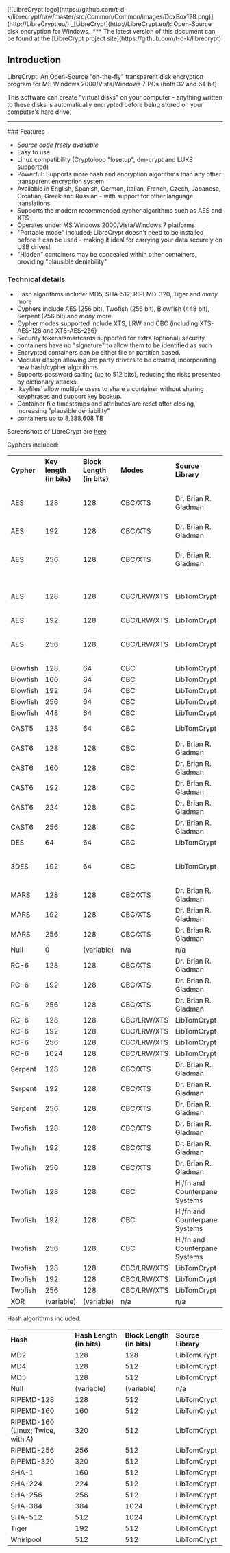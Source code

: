 

<meta content="text/html; charset=UTF-8" http-equiv="Content-Type">
<meta name="keywords" content="disk encryption, security, transparent, AES, plausible deniability, virtual drive, Linux, MS Windows, portable, USB drive, partition">
<meta name="description" content=
"LibreCrypt: An Open-Source transparent encryption program for PCs. With this software, you can create one or more &quot;containers&quot; on your PC - which appear as disks, anything written to these disks is automatically encrypted before being stored on your hard drive.">

<meta name="author" content="Sarah Dean">
<meta name="copyright" content="Copyright 2004, 2005, 2006, 2007, 2008 Sarah Dean 2015 tdk">


<TITLE>Introduction</TITLE>

<link href="https://raw.githubusercontent.com/t-d-k/LibreCrypt/master/docs/styles_common.css" rel="stylesheet" type="text/css">


<link rel="shortcut icon" href="https://github.com/t-d-k/librecrypt/raw/master/src/Common/Common/images/DoxBox.ico" type="image/x-icon">

<SPAN CLASS="master_link">
[![LibreCrypt logo](https://github.com/t-d-k/librecrypt/raw/master/src/Common/Common/images/DoxBox128.png)](http://LibreCrypt.eu/)
</SPAN>
<SPAN CLASS="master_title">
_[LibreCrypt](http://LibreCrypt.eu/): Open-Source disk encryption for Windows_
</SPAN>
***  
<SPAN class="tip">
The latest version of this document can be found at the [LibreCrypt project site](https://github.com/t-d-k/librecrypt)
</SPAN>  
            
## Introduction

LibreCrypt: An Open-Source "on-the-fly" transparent disk encryption program for MS Windows 2000/Vista/Windows 7 PCs (both 32 and 64 bit)

This software can create "virtual disks" on your computer - anything written to these disks is automatically encrypted before being stored on your computer's hard drive.

* * * 
<A NAME="level_3_heading_1">
### Features
</A>

* *Source code freely available*
* Easy to use
* Linux compatibility (Cryptoloop "losetup", dm-crypt and LUKS supported)
* Powerful: Supports more hash and encryption algorithms than any other transparent encryption system
* Available in English, Spanish, German, Italian, French, Czech, Japanese, Croatian, Greek and Russian - with support for other language translations
* Supports the modern recommended cypher algorithms such as AES and XTS  
* Operates under MS Windows 2000/Vista/Windows 7 platforms
* "Portable mode" included; LibreCrypt doesn't need to be installed before it can be used - making it ideal for carrying your data securely on USB drives!
* "Hidden" containers may be concealed within other containers, providing "plausible deniability"

### Technical details
* Hash algorithms include: MD5, SHA-512, RIPEMD-320, Tiger and _many_ more
* Cyphers include AES (256 bit), Twofish (256 bit), Blowfish (448 bit), Serpent (256 bit) and _many_ more
* Cypher modes supported include XTS, LRW and CBC (including XTS-AES-128 and XTS-AES-256)
* Security tokens/smartcards supported for extra (optional) security
* containers have no "signature" to allow them to be identified as such
* Encrypted containers can be either file or partition based.
* Modular design allowing 3rd party drivers to be created, incorporating new hash/cypher algorithms
* Supports password salting (up to 512 bits), reducing the risks presented by dictionary attacks.
* 'keyfiles' allow multiple users to share a container without sharing keyphrases and support key backup.
* Container file timestamps and attributes are reset after closing, increasing "plausible deniability"
* containers up to 8,388,608 TB 

Screenshots of LibreCrypt are [here](http://LibreCrypt.eu/screenshots_pc_main.html)

Cyphers included:

<TABLE style="text-align: left;">

  <TBODY> 
<TR> <TH>Cypher </TH>  <TH>Key length (in bits)</TH> <TH>Block Length (in bits) </TH> <TH>Modes </TH> <TH>Source Library </TH> <TH>Comments </TH> </TR> 

<TR> <TD>AES</TD>        <TD>128</TD>     <TD>128</TD>     <TD>CBC/XTS       </TD>     <TD>Dr. Brian R. Gladman</TD>     <TD>XTS version aka XTS-AES-128</TD> </TR> 
<TR> <TD>AES</TD>        <TD>192</TD>     <TD>128</TD>     <TD>CBC/XTS       </TD>     <TD>Dr. Brian R. Gladman</TD><TD></TD> </TR> 
<TR> <TD>AES</TD>        <TD>256</TD>     <TD>128</TD>     <TD>CBC/XTS       </TD>     <TD>Dr. Brian R. Gladman</TD>     <TD>XTS version aka XTS-AES-256</TD> </TR> 
<TR> <TD>AES</TD>        <TD>128</TD>     <TD>128</TD>     <TD>CBC/LRW/XTS       </TD>     <TD>LibTomCrypt </TD><TD>XTS version aka XTS-AES-128</TD> </TR> 
<TR> <TD>AES</TD>        <TD>192</TD>     <TD>128</TD>     <TD>CBC/LRW/XTS       </TD>     <TD>LibTomCrypt </TD><TD></TD> </TR> 
<TR> <TD>AES</TD>        <TD>256</TD>     <TD>128</TD>     <TD>CBC/LRW/XTS       </TD>     <TD>LibTomCrypt </TD><TD>XTS version aka XTS-AES-256 </TD> </TR> 
<TR> <TD>Blowfish</TD>  <TD>128</TD>     <TD>64</TD>     <TD>CBC              </TD>     <TD>LibTomCrypt </TD><TD></TD> </TR> 
<TR> <TD>Blowfish</TD>  <TD>160</TD>     <TD>64 </TD>     <TD>CBC              </TD>     <TD>LibTomCrypt </TD><TD></TD> </TR> 
<TR> <TD>Blowfish</TD>  <TD>192</TD>     <TD>64 </TD>     <TD>CBC              </TD>     <TD>LibTomCrypt </TD><TD></TD> </TR> 
<TR> <TD>Blowfish</TD>  <TD>256</TD>     <TD>64</TD>     <TD>CBC              </TD>     <TD>LibTomCrypt </TD><TD></TD> </TR> 
<TR> <TD>Blowfish</TD>  <TD>448</TD>     <TD>64 </TD>     <TD>CBC              </TD>     <TD>LibTomCrypt </TD><TD></TD> </TR> 
<TR> <TD>CAST5</TD>     <TD>128</TD>     <TD>64</TD>     <TD>CBC              </TD>     <TD>LibTomCrypt </TD><TD>aka CAST-128</TD> </TR> 
<TR> <TD>CAST6</TD>  <TD>128</TD>     <TD>128</TD>     <TD>CBC       </TD>     <TD>Dr. Brian R. Gladman</TD>     <TD>aka CAST-256</TD> </TR> 
<TR> <TD>CAST6</TD>  <TD>160</TD>     <TD>128</TD>     <TD>CBC       </TD>     <TD>Dr. Brian R. Gladman</TD>     <TD>aka CAST-256</TD> </TR> 
<TR> <TD>CAST6</TD>  <TD>192</TD>     <TD>128</TD>     <TD>CBC       </TD>     <TD>Dr. Brian R. Gladman</TD>     <TD>aka CAST-256</TD> </TR> 
<TR> <TD>CAST6</TD>  <TD>224</TD>     <TD>128</TD>     <TD>CBC       </TD>     <TD>Dr. Brian R. Gladman</TD>     <TD>aka CAST-256</TD> </TR> 
<TR> <TD>CAST6</TD>  <TD>256</TD>     <TD>128</TD>     <TD>CBC       </TD>     <TD>Dr. Brian R. Gladman</TD>     <TD>aka CAST-256</TD> </TR> 
<TR> <TD>DES</TD>     <TD>64</TD>     <TD>64</TD>     <TD>CBC              </TD>     <TD>LibTomCrypt </TD><TD></TD> </TR> 
<TR> <TD>3DES</TD>     <TD>192</TD>     <TD>64</TD>     <TD>CBC              </TD>     <TD>LibTomCrypt </TD><TD>Standard encrypt, decrypt, encrypt</TD> </TR> 
<TR> <TD>MARS</TD>  <TD>128</TD>     <TD>128</TD>     <TD>CBC/XTS       </TD>     <TD>Dr. Brian R. Gladman</TD>     <TD></TD> </TR> 
<TR> <TD>MARS</TD>  <TD>192</TD>     <TD>128</TD>     <TD>CBC/XTS       </TD>     <TD>Dr. Brian R. Gladman</TD>     <TD></TD> </TR> 
<TR> <TD>MARS</TD>  <TD>256</TD>     <TD>128</TD>     <TD>CBC/XTS       </TD>     <TD>Dr. Brian R. Gladman</TD>     <TD></TD> </TR> 
<TR> <TD>Null</TD>     <TD>0</TD>     <TD>(variable)</TD>     <TD>n/a</TD>     <TD>n/a</TD>     <TD></TD> </TR> 
<TR> <TD>RC-6</TD>     <TD>128</TD>     <TD>128</TD>     <TD>CBC/XTS       </TD>     <TD>Dr. Brian R. Gladman</TD><TD></TD> </TR> 
<TR> <TD>RC-6</TD>     <TD>192</TD>     <TD>128</TD>     <TD>CBC/XTS       </TD>     <TD>Dr. Brian R. Gladman</TD><TD></TD> </TR> 
<TR> <TD>RC-6</TD>     <TD>256</TD>     <TD>128</TD>     <TD>CBC/XTS       </TD>     <TD>Dr. Brian R. Gladman</TD><TD></TD> </TR> 
<TR> <TD>RC-6</TD>     <TD>128</TD>     <TD>128</TD>     <TD>CBC/LRW/XTS       </TD>     <TD>LibTomCrypt </TD><TD></TD> </TR> 
<TR> <TD>RC-6</TD>     <TD>192</TD>     <TD>128</TD>     <TD>CBC/LRW/XTS       </TD>     <TD>LibTomCrypt </TD><TD></TD> </TR> 
<TR> <TD>RC-6</TD>     <TD>256</TD>     <TD>128</TD>     <TD>CBC/LRW/XTS       </TD>     <TD>LibTomCrypt </TD><TD></TD> </TR> 
<TR> <TD>RC-6</TD>     <TD>1024</TD>     <TD>128</TD>     <TD>CBC/LRW/XTS       </TD>     <TD>LibTomCrypt </TD><TD></TD> </TR> 
<TR> <TD>Serpent</TD>  <TD>128</TD>     <TD>128</TD>     <TD>CBC/XTS       </TD>     <TD>Dr. Brian R. Gladman</TD>     <TD></TD> </TR> 
<TR> <TD>Serpent</TD>  <TD>192</TD>     <TD>128</TD>     <TD>CBC/XTS       </TD>     <TD>Dr. Brian R. Gladman</TD>     <TD></TD> </TR> 
<TR> <TD>Serpent</TD>     <TD>256</TD>     <TD>128</TD>     <TD>CBC/XTS       </TD>     <TD>Dr. Brian R. Gladman</TD>     <TD></TD> </TR> 
<TR> <TD>Twofish</TD>  <TD>128</TD>     <TD>128</TD>     <TD>CBC/XTS       </TD>     <TD>Dr. Brian R. Gladman</TD>     <TD></TD> </TR> 
<TR> <TD>Twofish</TD>  <TD>192</TD>     <TD>128</TD>     <TD>CBC/XTS       </TD>     <TD>Dr. Brian R. Gladman</TD>     <TD></TD> </TR> 
<TR> <TD>Twofish</TD>  <TD>256</TD>     <TD>128</TD>     <TD>CBC/XTS       </TD>     <TD>Dr. Brian R. Gladman</TD>     <TD></TD> </TR> 
<TR> <TD>Twofish</TD>     <TD>128</TD>     <TD>128</TD>     <TD>CBC       </TD>     <TD>Hi/fn and Counterpane Systems </TD><TD>x86 systems _only_</TD> </TR> 
<TR> <TD>Twofish</TD>     <TD>192</TD>     <TD>128</TD>     <TD>CBC       </TD>     <TD>Hi/fn and Counterpane Systems</TD><TD>x86 systems _only_</TD> </TR> 
<TR> <TD>Twofish</TD>     <TD>256</TD>     <TD>128</TD>     <TD>CBC       </TD>     <TD>Hi/fn and Counterpane Systems</TD><TD>x86 systems _only_</TD> </TR> 
<TR> <TD>Twofish</TD>     <TD>128</TD>     <TD>128</TD>     <TD>CBC/LRW/XTS</TD>     <TD>LibTomCrypt </TD><TD></TD> </TR> 
<TR> <TD>Twofish</TD>     <TD>192</TD>     <TD>128</TD>     <TD>CBC/LRW/XTS</TD>     <TD>LibTomCrypt </TD><TD></TD> </TR> 
<TR> <TD>Twofish</TD>     <TD>256</TD>     <TD>128</TD>     <TD>CBC/LRW/XTS</TD>     <TD>LibTomCrypt </TD><TD></TD> </TR> 
<TR> <TD>XOR</TD>     <TD>(variable)</TD>     <TD>(variable)</TD>     <TD>n/a</TD>     <TD>n/a</TD>     <TD></TD> </TR> 
</TBODY> </TABLE> 
  
  Hash algorithms included:
<TABLE style="text-align: left;">

  <TBODY> 
<TR> <TH>Hash </TH> <TH>Hash Length (in bits) </TH> <TH>Block Length (in bits) </TH> <TH>Source Library </TH> </TR> 

<TR> <TD>MD2</TD>     <TD>128</TD>     <TD>128</TD>     <TD>LibTomCrypt        </TD> </TR> 
<TR> <TD>MD4</TD>     <TD>128</TD>     <TD>512</TD>     <TD>LibTomCrypt </TD> </TR> 
<TR> <TD>MD5</TD>     <TD>128</TD>     <TD>512</TD>     <TD>LibTomCrypt        </TD> </TR> 
<TR> <TD>Null</TD>     <TD>(variable)</TD>     <TD>(variable)</TD>     <TD>n/a</TD> </TR> 
<TR> <TD>RIPEMD-128</TD>     <TD>128</TD>     <TD>512</TD>     <TD>LibTomCrypt </TD> </TR> 
<TR> <TD>RIPEMD-160</TD>     <TD>160</TD>     <TD>512</TD>     <TD>LibTomCrypt </TD> </TR> 
<TR> <TD>RIPEMD-160 (Linux; Twice, with A)</TD>     <TD>320</TD>     <TD>512</TD>     <TD>LibTomCrypt </TD> </TR> 
<TR> <TD>RIPEMD-256</TD>     <TD>256</TD>     <TD>512</TD>     <TD>LibTomCrypt</TD> </TR> 
<TR> <TD>RIPEMD-320</TD>     <TD>320</TD>     <TD>512</TD>     <TD>LibTomCrypt</TD> </TR> 
<TR> <TD>SHA-1</TD>     <TD>160</TD>     <TD>512</TD>     <TD>LibTomCrypt        </TD> </TR> 
<TR> <TD>SHA-224</TD>     <TD>224</TD>     <TD>512</TD>     <TD>LibTomCrypt        </TD> </TR> 
<TR> <TD>SHA-256</TD>     <TD>256</TD>     <TD>512</TD>     <TD>LibTomCrypt        </TD> </TR> 
<TR> <TD>SHA-384</TD>     <TD>384</TD>     <TD>1024</TD>     <TD>LibTomCrypt        </TD> </TR> 
<TR> <TD>SHA-512</TD>     <TD>512</TD>     <TD>1024</TD>     <TD>LibTomCrypt        </TD> </TR> 
<TR> <TD>Tiger</TD>     <TD>192</TD>     <TD>512</TD>     <TD>LibTomCrypt        </TD> </TR> 
<TR> <TD>Whirlpool</TD>     <TD>512</TD>     <TD>512</TD>     <TD>LibTomCrypt        </TD> </TR>
</TBODY>
</TABLE>



